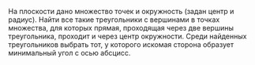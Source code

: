 На плоскости дано множество точек и окружность (задан центр и радиус). Найти все такие треугольники с вершинами в точках множества, для которых прямая, проходящая через две вершины треугольника, проходит и через центр окружности. Среди найденных треугольников выбрать тот, у которого искомая сторона образует минимальный угол с осью абсцисс. 
